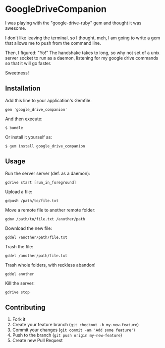 # GoogleDriveCompanion

I was playing with the "google-drive-ruby" gem and thought it was awesome.

I don't like leaving the terminal, so I thought, meh, I am going to write a gem that allows me to push from the command line.

Then, I figured: "Yo!"  The handshake takes to long, so why not set of a unix server socket to run as a daemon, listening for my google drive commands so that it will go faster.

Sweetness!

## Installation

Add this line to your application's Gemfile:

    gem 'google_drive_companion'

And then execute:

    $ bundle

Or install it yourself as:

    $ gem install google_drive_companion

## Usage

Run the server server (def. as a daemon):

    gdrive start [run_in_foreground]

Upload a file:

    gdpush /path/to/file.txt

Move a remote file to another remote folder:

    gdmv /path/to/file.txt /another/path

Download the new file:

    gddel /another/path/file.txt

Trash the file:

    gddel /another/path/file.txt

Trash whole folders, with reckless abandon!

    gddel another

Kill the server:

    gdrive stop

## Contributing

1. Fork it
2. Create your feature branch (`git checkout -b my-new-feature`)
3. Commit your changes (`git commit -am 'Add some feature'`)
4. Push to the branch (`git push origin my-new-feature`)
5. Create new Pull Request
